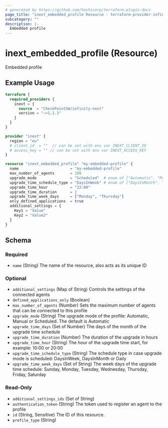 ```yaml
---
# generated by https://github.com/hashicorp/terraform-plugin-docs
page_title: "inext_embedded_profile Resource - terraform-provider-infinity-next"
subcategory: ""
description: |-
  Embedded profile
---
```


# inext_embedded_profile (Resource)

Embedded profile

## Example Usage

```terraform
terraform {
  required_providers {
    inext = {
      source  = "CheckPointSW/infinity-next"
      version = "~>1.1.1"
    }
  }
}

provider "inext" {
  region = "eu"
  # client_id  = ""  // can be set with env var INEXT_CLIENT_ID
  # access_key = "" // can be set with env var INEXT_ACCESS_KEY
}

resource "inext_embedded_profile" "my-embedded-profile" {
  name                       = "my-embedded-profile"
  max_number_of_agents       = 100
  upgrade_mode               = "Scheduled"  # enum of ["Automatic", "Manual", "Scheduled"]
  upgrade_time_schedule_type = "DaysInWeek" # enum of ["DaysInMonth", "DaysInWeek", "Daily"]
  upgrade_time_hour          = "22:00"
  upgrade_time_duration      = 2
  upgrade_time_week_days     = ["Monday", "Thursday"]
  only_defined_applications  = true
  additional_settings = {
    Key1 = "Value"
    Key2 = "Value2"
  }
}
```

<!-- schema generated by tfplugindocs -->
## Schema

### Required

- `name` (String) The name of the resource, also acts as its unique ID

### Optional

- `additional_settings` (Map of String) Controls the settings of the connected agents
- `defined_applications_only` (Boolean)
- `max_number_of_agents` (Number) Sets the maximum number of agents that can be connected to this profile
- `upgrade_mode` (String) The upgrade mode of the profile: Automatic, Manual or Scheduled.
The default is Automatic
- `upgrade_time_days` (Set of Number) The days of the month of the upgrade time schedule
- `upgrade_time_duration` (Number) The duration of the upgrade in hours
- `upgrade_time_hour` (String) The hour of the upgrade time start, for example: 10:00 or 20:00
- `upgrade_time_schedule_type` (String) The schedule type in case upgrade mode is scheduled: DaysInWeek, DaysInMonth or Daily
- `upgrade_time_week_days` (Set of String) The week days of the upgrade time schedule: Sunday, Monday, Tuesday, Wednesday, Thursday, Friday, Saturday

### Read-Only

- `additional_settings_ids` (Set of String)
- `authentication_token` (String) The token used to register an agent to the profile
- `id` (String, Sensitive) The ID of this resource.
- `profile_type` (String)


